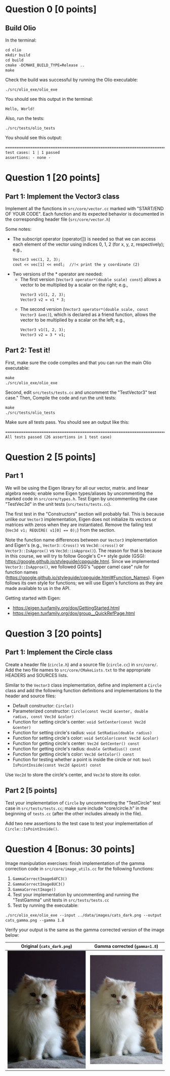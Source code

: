 # Question 0 [0 points]
## Build Olio
In the terminal:
```
cd olio
mkdir build
cd build
cmake -DCMAKE_BUILD_TYPE=Release ..
make
```

Check the build was successful by running the Olio executable:
```
./src/olio_exe/olio_exe
```
You should see this output in the terminal:
```
Hello, World!
```
Also, run the tests:
```
./src/tests/olio_tests
```
You should see this output:
```
===============================================================================
test cases: 1 | 1 passed
assertions: - none -
```

# Question 1 [20 points]
## Part 1: Implement the Vector3 class
Implement all the functions in `src/core/vector.cc` marked with "START/END OF YOUR CODE".  Each function and its expected behavior is documented in the corresponding header file (`src/core/vector.h`)

Some notes:
* The subscript operator (operator[]) is needed so that we can access each element of the vector using indices 0, 1, 2 (for x, y, z, respectively); e.g.,
  ```
  Vector3 vec(1, 2, 3);
  cout << vec[1] << endl;  //!< print the y coordinate (2)
  ```
* Two versions of the  * operator are needed:
  * The first version (`Vector3 operator*(double scale) const`) allows a vector to be multiplied by a scalar on the right; e.g.,
    ```
    Vector3 v1(1, 2, 3);
    Vector3 v2 = v1 * 3;
    ```
  * The second version (`Vector3 operator*(double scale, const Vector3 &vec)`), which is declared as a friend function, allows the vector to be multiplied by a scalar on the left; e.g.,
    ```
    Vector3 v1(1, 2, 3);
    Vector3 v2 = 3 * v1;
    ```

## Part 2: Test it!
First, make sure the code compiles and that you can run the main Olio executable:
```
make
./src/olio_exe/olio_exe
```
Second, edit `src/tests/tests.cc` and uncomment the "TestVector3" test case." Then, Compile the code and run the unit tests:
```
make
./src/tests/olio_tests
```
Make sure all tests pass. You should see an output like this:
```
===============================================================================
All tests passed (26 assertions in 1 test case)
```

# Question 2 [5 points]
## Part 1
We will be using the Eigen library for all our vector, matrix. and linear algebra needs; enable some Eigen types/aliases by uncommenting the marked code in `src/core/types.h`. Test Eigen by uncommenting the case "TestVec3d" in the unit tests
(`src/tests/tests.cc`).

The first test in the "Constructors" section will probably fail. This is because unlike our `Vector3` implementation, Eigen does not initialize its vectors or matrices with zeros when they are instantiated. Remove the failing test (`Vec3d v1; REQUIRE( v1[0] == 0);`) from the section.

Note the function name differences between our `Vector3` implementation and Eigen's (e.g., `Vector3::Cross()` vs `Vec3d::cross()` or `Vector3::IsApprox()` vs `Vec3d::isApprox()`). The reason for that is because in this course, we will try to follow Google's C++ style guide (GSG): https://google.github.io/styleguide/cppguide.html.
Since we implemented `Vector3::IsApprox()`, we followed GSG's "upper camel case" rule for function names (https://google.github.io/styleguide/cppguide.html#Function_Names). Eigen follows its own style for functions; we will use Eigen's functions as they are made available to us in the API.

Getting started with Eigen:
* https://eigen.tuxfamily.org/dox/GettingStarted.html
* https://eigen.tuxfamily.org/dox/group__QuickRefPage.html

# Question 3 [20 points]
## Part 1: Implement the Circle class
Create a header file (`circle.h`) and a source file (`circle.cc`) in `src/core/`. Add the two file names to `src/core/CMakeLists.txt` to the appropriate HEADERS and SOURCES lists.

Similar to the `Vector3` class implementation, define and implement a `Circle` class and add the following function definitions and implementations to the header and source files:
* Default constructor: `Circle()`
* Parameterized constructor: `Circle(const Vec2d &center, double radius, const Vec3d &color)`
* Function for setting circle's center: `void SetCenter(const Vec2d &center)`
* Function for setting circle's radius: `void SetRadius(double radius)`
* Function for setting circle's color: `void SetColor(const Vec3d &color)`
* Function for getting circle's center: `Vec2d GetCenter() const`
* Function for getting circle's radius: `double GetRadius() const`
* Function for getting circle's color: `Vec3d GetColor() const`
* Function for testing whether a point is inside the circle or not: `bool IsPointInside(const Vec2d &point) const`

Use `Vec2d` to store the circle's center, and `Vec3d` to store its color.

## Part 2 [5 points]

Test your implementation of `Circle` by uncommenting the "TestCircle" test case in `src/tests/tests.cc`; make sure include "core/circle.h" in the beginning of `tests.cc` (after the other includes already in the file).

Add two new assertions to the test case to test your implementation of `Circle::IsPointInside()`.

# Question 4 [Bonus: 30 points]
Image manipulation exercises: finish implementation of the gamma correction code in `src/core/image_utils.cc` for the following functions:
  1. `GammaCorrectImage64FC3()`
  2. `GammaCorrectImage8UC3()`
  3. `GammaCorrectImage()`
  4. Test your implementation by uncommenting and running the "TestGamma" unit tests in `src/tests/tests.cc`
  5. Test by running the executable:
  ```
  ./src/olio_exe/olio_exe --input ../data/images/cats_dark.png --output cats_gamma.png --gamma 1.8
  ```
  Verify your output is the same as the gamma corrected version of the image below:

  Original (`cats_dark.png`)         | Gamma corrected (`gamma=1.8`)
  :---------------------------------:|:-----------------------------:
  ![original](figures/cats_dark.png) | ![gamma corrected (`gamma=1.8`)](figures/cats_gamma_1.8.png)
